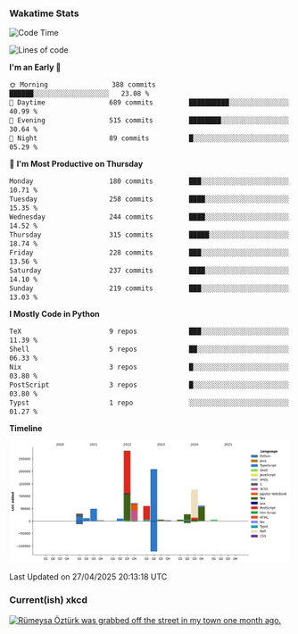 ### Wakatime Stats
<!--START_SECTION:waka-->
![Code Time](http://img.shields.io/badge/Code%20Time-3%2C192%20hrs%2048%20mins-blue)

![Lines of code](https://img.shields.io/badge/From%20Hello%20World%20I%27ve%20Written-959.0%20thousand%20lines%20of%20code-blue)

**I'm an Early 🐤** 

```text
🌞 Morning                388 commits         ██████░░░░░░░░░░░░░░░░░░░   23.08 % 
🌆 Daytime                689 commits         ██████████░░░░░░░░░░░░░░░   40.99 % 
🌃 Evening                515 commits         ████████░░░░░░░░░░░░░░░░░   30.64 % 
🌙 Night                  89 commits          █░░░░░░░░░░░░░░░░░░░░░░░░   05.29 % 
```
📅 **I'm Most Productive on Thursday** 

```text
Monday                   180 commits         ███░░░░░░░░░░░░░░░░░░░░░░   10.71 % 
Tuesday                  258 commits         ████░░░░░░░░░░░░░░░░░░░░░   15.35 % 
Wednesday                244 commits         ████░░░░░░░░░░░░░░░░░░░░░   14.52 % 
Thursday                 315 commits         █████░░░░░░░░░░░░░░░░░░░░   18.74 % 
Friday                   228 commits         ███░░░░░░░░░░░░░░░░░░░░░░   13.56 % 
Saturday                 237 commits         ████░░░░░░░░░░░░░░░░░░░░░   14.10 % 
Sunday                   219 commits         ███░░░░░░░░░░░░░░░░░░░░░░   13.03 % 
```


**I Mostly Code in Python** 

```text
TeX                      9 repos             ███░░░░░░░░░░░░░░░░░░░░░░   11.39 % 
Shell                    5 repos             ██░░░░░░░░░░░░░░░░░░░░░░░   06.33 % 
Nix                      3 repos             █░░░░░░░░░░░░░░░░░░░░░░░░   03.80 % 
PostScript               3 repos             █░░░░░░░░░░░░░░░░░░░░░░░░   03.80 % 
Typst                    1 repo              ░░░░░░░░░░░░░░░░░░░░░░░░░   01.27 % 
```



**Timeline**

![Lines of Code chart](https://raw.githubusercontent.com/joshuajeschek/joshuajeschek/main/assets/bar_graph.png)


 Last Updated on 27/04/2025 20:13:18 UTC
<!--END_SECTION:waka-->

### Current(ish) xkcd
<a id="xkcd-a" title="Rümeysa Öztürk was grabbed off the street in my town one month ago." href="https://www.xkcd.com" target="_blank">
        <img align="center" id="xkcd-img" src="https://imgs.xkcd.com/comics/phd_timeline.png" alt="Rümeysa Öztürk was grabbed off the street in my town one month ago." height=300 />
</a>
